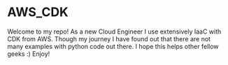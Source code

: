 # AWS_CDK
Welcome to my repo! As a new Cloud Engineer I use extensively IaaC with CDK from AWS. Though my journey I have found out that there are not many examples with python code out there.
I hope this helps other fellow geeks :)
Enjoy!
